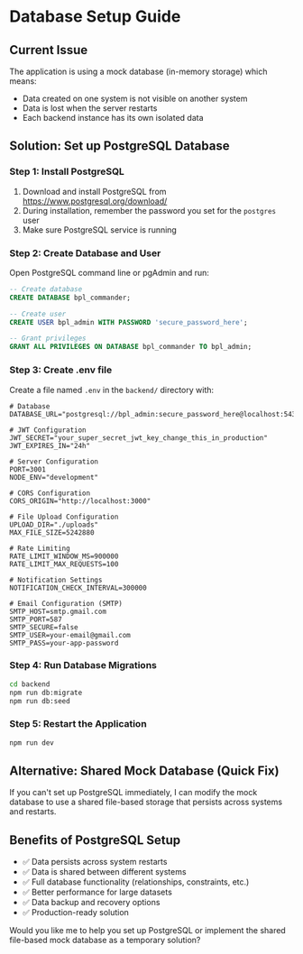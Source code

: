 # Database Setup Guide

## Current Issue
The application is using a mock database (in-memory storage) which means:
- Data created on one system is not visible on another system
- Data is lost when the server restarts
- Each backend instance has its own isolated data

## Solution: Set up PostgreSQL Database

### Step 1: Install PostgreSQL
1. Download and install PostgreSQL from https://www.postgresql.org/download/
2. During installation, remember the password you set for the `postgres` user
3. Make sure PostgreSQL service is running

### Step 2: Create Database and User
Open PostgreSQL command line or pgAdmin and run:

```sql
-- Create database
CREATE DATABASE bpl_commander;

-- Create user
CREATE USER bpl_admin WITH PASSWORD 'secure_password_here';

-- Grant privileges
GRANT ALL PRIVILEGES ON DATABASE bpl_commander TO bpl_admin;
```

### Step 3: Create .env file
Create a file named `.env` in the `backend/` directory with:

```env
# Database
DATABASE_URL="postgresql://bpl_admin:secure_password_here@localhost:5432/bpl_commander"

# JWT Configuration
JWT_SECRET="your_super_secret_jwt_key_change_this_in_production"
JWT_EXPIRES_IN="24h"

# Server Configuration
PORT=3001
NODE_ENV="development"

# CORS Configuration
CORS_ORIGIN="http://localhost:3000"

# File Upload Configuration
UPLOAD_DIR="./uploads"
MAX_FILE_SIZE=5242880

# Rate Limiting
RATE_LIMIT_WINDOW_MS=900000
RATE_LIMIT_MAX_REQUESTS=100

# Notification Settings
NOTIFICATION_CHECK_INTERVAL=300000

# Email Configuration (SMTP)
SMTP_HOST=smtp.gmail.com
SMTP_PORT=587
SMTP_SECURE=false
SMTP_USER=your-email@gmail.com
SMTP_PASS=your-app-password
```

### Step 4: Run Database Migrations
```bash
cd backend
npm run db:migrate
npm run db:seed
```

### Step 5: Restart the Application
```bash
npm run dev
```

## Alternative: Shared Mock Database (Quick Fix)

If you can't set up PostgreSQL immediately, I can modify the mock database to use a shared file-based storage that persists across systems and restarts.

## Benefits of PostgreSQL Setup
- ✅ Data persists across system restarts
- ✅ Data is shared between different systems
- ✅ Full database functionality (relationships, constraints, etc.)
- ✅ Better performance for large datasets
- ✅ Data backup and recovery options
- ✅ Production-ready solution

Would you like me to help you set up PostgreSQL or implement the shared file-based mock database as a temporary solution?

